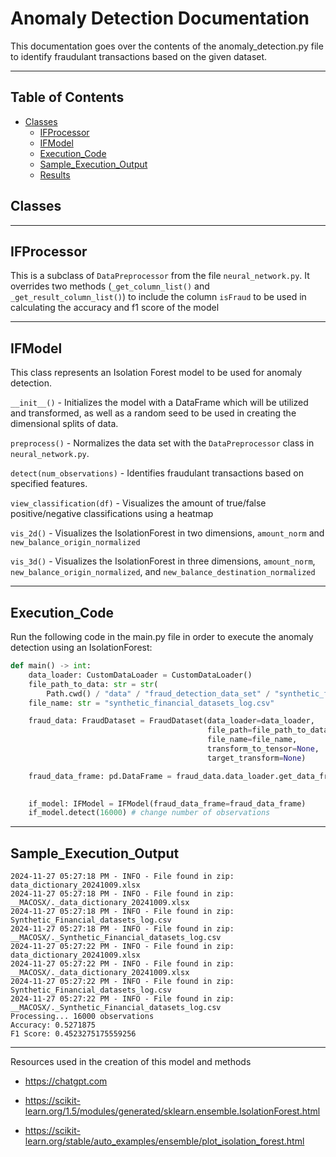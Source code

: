 # Anomaly Detection Documentation

<p>
This documentation goes over the contents of the anomaly_detection.py file to identify fraudulant transactions based on the given dataset.

</p>

---

## Table of Contents

- [Classes](#Classes)
    - [IFProcessor](#IFProcessor)
    - [IFModel](#IFModel)
    - [Execution_Code](#Execution_Code)
    - [Sample_Execution_Output](#Sample_Execution_Output)
    - [Results](#Results)

## Classes

---

## IFProcessor

This is a subclass of `DataPreprocessor` from the file `neural_network.py`. It overrides two methods (`_get_column_list()` and `_get_result_column_list()`) to include the column `isFraud` to be used in calculating the accuracy and f1 score of the model

---

## IFModel

This class represents an Isolation Forest model to be used for anomaly detection.

`__init__()` - Initializes the model with a DataFrame which will be utilized and transformed, as well as a random seed to be used in creating the dimensional splits of data. 

`preprocess()` - Normalizes the data set with the `DataPreprocessor` class in `neural_network.py`.

`detect(num_observations)` - Identifies fraudulant transactions based on specified features.

`view_classification(df)` - Visualizes the amount of true/false positive/negative classifications using a heatmap

`vis_2d()` - Visualizes the IsolationForest in two dimensions, `amount_norm` and `new_balance_origin_normalized`

`vis_3d()` - Visualizes the IsolationForest in three dimensions, `amount_norm`, `new_balance_origin_normalized`, and `new_balance_destination_normalized`

---

## Execution_Code

<p>
Run the following code in the main.py file in order to execute the anomaly detection using an IsolationForest:
</p>

```python
def main() -> int:
    data_loader: CustomDataLoader = CustomDataLoader()
    file_path_to_data: str = str(
        Path.cwd() / "data" / "fraud_detection_data_set" / "synthetic_financial_datasets_log.zip")
    file_name: str = "synthetic_financial_datasets_log.csv"

    fraud_data: FraudDataset = FraudDataset(data_loader=data_loader,
                                            file_path=file_path_to_data,
                                            file_name=file_name,
                                            transform_to_tensor=None,
                                            target_transform=None)

    fraud_data_frame: pd.DataFrame = fraud_data.data_loader.get_data_frame_from_zip_file(file_path=file_path_to_data,
                                                                                         file_name=file_name)

    if_model: IFModel = IFModel(fraud_data_frame=fraud_data_frame)
    if_model.detect(16000) # change number of observations
```

---

## Sample_Execution_Output

```
2024-11-27 05:27:18 PM - INFO - File found in zip: data_dictionary_20241009.xlsx
2024-11-27 05:27:18 PM - INFO - File found in zip: __MACOSX/._data_dictionary_20241009.xlsx
2024-11-27 05:27:18 PM - INFO - File found in zip: Synthetic_Financial_datasets_log.csv
2024-11-27 05:27:18 PM - INFO - File found in zip: __MACOSX/._Synthetic_Financial_datasets_log.csv
2024-11-27 05:27:22 PM - INFO - File found in zip: data_dictionary_20241009.xlsx
2024-11-27 05:27:22 PM - INFO - File found in zip: __MACOSX/._data_dictionary_20241009.xlsx
2024-11-27 05:27:22 PM - INFO - File found in zip: Synthetic_Financial_datasets_log.csv
2024-11-27 05:27:22 PM - INFO - File found in zip: __MACOSX/._Synthetic_Financial_datasets_log.csv
Processing... 16000 observations
Accuracy: 0.5271875
F1 Score: 0.4523275175559256
```

---

Resources used in the creation of this model and methods

* https://chatgpt.com

* https://scikit-learn.org/1.5/modules/generated/sklearn.ensemble.IsolationForest.html

* https://scikit-learn.org/stable/auto_examples/ensemble/plot_isolation_forest.html